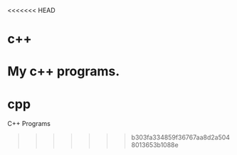 <<<<<<< HEAD
# c++
My c++ programs.
=======
# cpp
C++ Programs
>>>>>>> b303fa334859f36767aa8d2a5048013653b1088e
